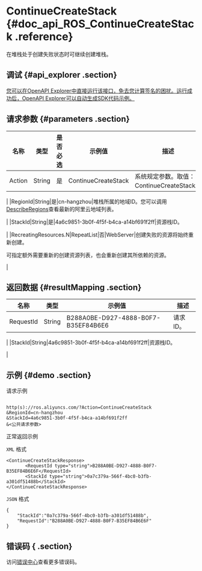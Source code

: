 # ContinueCreateStack {#doc_api_ROS_ContinueCreateStack .reference}

在堆栈处于创建失败状态时可继续创建堆栈。

## 调试 {#api_explorer .section}

[您可以在OpenAPI Explorer中直接运行该接口，免去您计算签名的困扰。运行成功后，OpenAPI Explorer可以自动生成SDK代码示例。](https://api.aliyun.com/#product=ROS&api=ContinueCreateStack&type=RPC&version=2019-09-10)

## 请求参数 {#parameters .section}

|名称|类型|是否必选|示例值|描述|
|--|--|----|---|--|
|Action|String|是|ContinueCreateStack|系统规定参数。取值：ContinueCreateStack。

 |
|RegionId|String|是|cn-hangzhou|堆栈所属的地域ID。您可以调用[DescribeRegions](~~131035~~)查看最新的阿里云地域列表。

 |
|StackId|String|是|4a6c9851-3b0f-4f5f-b4ca-a14bf691f2ff|资源栈ID。

 |
|RecreatingResources.N|RepeatList|否|WebServer|创建失败的资源将始终重新创建。

 可指定额外需要重新的创建资源列表，也会重新创建其所依赖的资源。

 |

## 返回数据 {#resultMapping .section}

|名称|类型|示例值|描述|
|--|--|---|--|
|RequestId|String|B288A0BE-D927-4888-B0F7-B35EF84B6E6|请求ID。

 |
|StackId|String|4a6c9851-3b0f-4f5f-b4ca-a14bf691f2ff|资源栈ID。

 |

## 示例 {#demo .section}

请求示例

``` {#request_demo}

http(s)://ros.aliyuncs.com/?Action=ContinueCreateStack
&RegionId=cn-hangzhou
&StackId=4a6c9851-3b0f-4f5f-b4ca-a14bf691f2ff
&<公共请求参数>

```

正常返回示例

`XML` 格式

``` {#xml_return_success_demo}
<ContinueCreateStackResponse>
       <RequestId type="string">B288A0BE-D927-4888-B0F7-B35EF84B6E6F</RequestId>
       <StackId type="string">0a7c379a-566f-4bc0-b3fb-a301df51488b</StackId>
</ContinueCreateStackResponse>
```

`JSON` 格式

``` {#json_return_success_demo}
{
	"StackId":"0a7c379a-566f-4bc0-b3fb-a301df51488b",
	"RequestId":"B288A0BE-D927-4888-B0F7-B35EF84B6E6F"
}
```

## 错误码 { .section}

访问[错误中心](https://error-center.aliyun.com/status/product/ROS)查看更多错误码。

